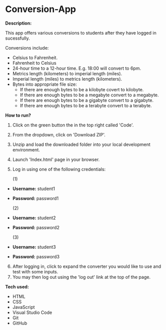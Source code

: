 # Conversion-App

**Description:**

This app offers various conversions to students after they have logged in sucessfully. 

Conversions include:
* Celsius to Fahrenheit.
* Fahrenheit to Celsius
* 24-hour time to a 12-hour time. E.g. 18:00 will convert to 6pm.
* Metrics length (kilometers) to imperial length (miles).
* Imperial length (miles) to metrics length (kilometers).
* Bytes into appropriate file size:
  * If there are enough bytes to be a kilobyte covert to kilobyte.
  * If there are enough bytes to be a megabyte convert to a megabyte.
  * If there are enough bytes to be a gigabyte convert to a gigabyte.
  * If there are enough bytes to be a terabyte convert to a terabyte.
  
**How to run?**
1. Click on the green button the in the top right called 'Code'.
2. From the dropdown, click on 'Download ZIP'.
3. Unzip and load the downloaded folder into your local development environment. 
4. Launch 'Index.html' page in your browser.
5. Log in using one of the following credentials:

    (1)
  * **Username:** student1
  * **Password:** password1

    (2)
  * **Username:** student2
  * **Password:** password2

    (3)
  * **Username:** student3
  * **Password:** password3
     
6. After logging in, click to expand the converter you would like to use and test with some inputs. 
7. You may then log out using the 'log out' link at the top of the page.

**Tech used:**
* HTML
* CSS
* JavaScript
* Visual Studio Code
* Git
* GitHub
